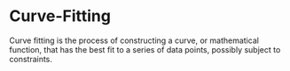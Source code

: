 # Curve-Fitting
Curve fitting is the process of constructing a curve, or mathematical function, that has the best fit to a series of data points, possibly subject to constraints.


